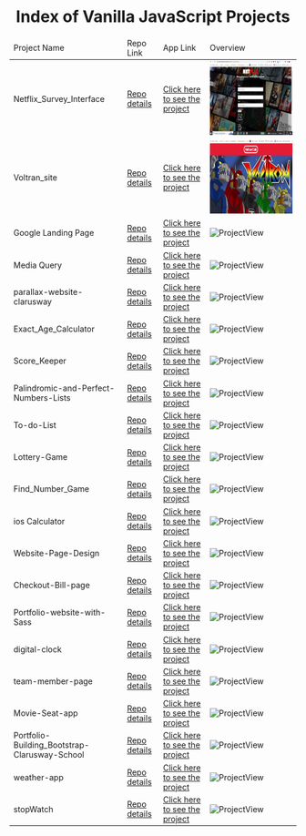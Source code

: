 <p align="center"> 
  
<h1 align="center">Index of Vanilla JavaScript Projects</h1>

</p>

<table>
    <thead>
        <tr>
            <td>Project Name</td>
            <td>Repo Link</td>
            <td>App Link</td>
            <td>Overview</td>
        </tr>
    </thead>
    <tbody> 
        <tr>
            <td>Netflix_Survey_Interface</td>
            <td><a href="https://github.com/BedirhanTalhaKuzucu/form_with_html_css" target="_blank">Repo details</a></td>
            <td><a href="https://bedirhantalhakuzucu.github.io/netflix_survey_interface/" target="_blank">Click here to see the project</a></td>
            <td><img style="width:500px;" src="https://github.com/BedirhanTalhaKuzucu/Index-of-My-Vanilla-JavaScript-Projects/blob/main/media/netflixsurveyformOverview.png" alt="ProjectView" height=130></td> 
        </tr>
        <tr>
            <td>Voltran_site</td>
            <td><a href="https://github.com/BedirhanTalhaKuzucu/voltran_site-" target="_blank">Repo details</a></td>
            <td><a href="https://bedirhantalhakuzucu.github.io/voltran_site-/" target="_blank">Click here to see the project</a></td>
            <td><img style="width:500px;" src="https://github.com/BedirhanTalhaKuzucu/Index-of-My-Vanilla-JavaScript-Projects/blob/main/media/media.gif" alt="ProjectView" height=130></td> 
        </tr>
        <tr>
            <td>Google Landing Page</td>
            <td><a href="https://github.com/BedirhanTalhaKuzucu/google_landing_page" target="_blank">Repo details</a></td>
            <td><a href="https://bedirhantalhakuzucu.github.io/google_landing_page/" target="_blank">Click here to see the project</a></td>
            <td><img style="width:500px;" src="./gifs/DigitalClock.gif" alt="ProjectView" height=130></td> 
        </tr>
        <tr>
            <td>Media Query</td>
            <td><a href="" target="_blank">Repo details</a></td>
            <td><a href="https://github.com/BedirhanTalhaKuzucu/flex_box-media_query" target="_blank">Click here to see the project</a></td>
            <td><img style="width:500px;" src="https://bedirhantalhakuzucu.github.io/flex_box-media_query/" alt="ProjectView" height=130></td> 
        </tr>
        <tr>
            <td>parallax-website-clarusway</td>
            <td><a href="https://github.com/BedirhanTalhaKuzucu/parallax-website-clarusway" target="_blank">Repo details</a></td>
            <td><a href="https://bedirhantalhakuzucu.github.io/parallax-website-clarusway/">Click here to see the project</a></td>
            <td><img style="width:500px;" src="./gifs/LightBulb.gif" alt="ProjectView" height=130></td> 
        </tr>
        <tr>
            <td>Exact_Age_Calculator</td>
            <td><a href="https://github.com/BedirhanTalhaKuzucu/Exact_Age_Calculator" target="_blank">Repo details</a></td>
            <td><a href="https://bedirhantalhakuzucu.github.io/JS---Project-01_Exact_Age_Calculator/" target="_blank">Click here to see the project</a></td>
            <td><img style="width:500px;" src="" alt="ProjectView" height=130></td> 
        </tr>
        <tr>
            <td>Score_Keeper</td>
            <td><a href="https://github.com/BedirhanTalhaKuzucu/Score-Keeper/tree/main" target="_blank">Repo details</a></td>
            <td><a href="https://bedirhantalhakuzucu.github.io/Score-Keeper/" target="_blank">Click here to see the project</a></td>
            <td><img style="width:500px;" src="" alt="ProjectView" height=130></td> 
        </tr>
        <tr>
            <td>Palindromic-and-Perfect-Numbers-Lists</td>
            <td><a href="https://github.com/BedirhanTalhaKuzucu/Palindromic-and-Perfect-Numbers-Lists" target="_blank">Repo details</a></td>
            <td><a href="https://bedirhantalhakuzucu.github.io/Palindromic-and-Perfect-Numbers-Lists/" target="_blank">Click here to see the project</a></td>
            <td><img style="width:500px;" src="ReverseWords.gif" alt="ProjectView" height=130></td> 
        </tr>
        <tr>
            <td>To-do-List</td>
            <td><a href="https://github.com/BedirhanTalhaKuzucu/to-do-list-website" target="_blank">Repo details</a></td>
            <td><a href="https://bedirhantalhakuzucu.github.io/to-do-list-website/" target="_blank">Click here to see the project</a></td>
            <td><img style="width:500px;" src="ReverseWords.gif" alt="ProjectView" height=130></td> 
        </tr>
        <tr>
            <td> Lottery-Game </td>
            <td><a href="https://github.com/BedirhanTalhaKuzucu/Lottery-Game" target="_blank">Repo details</a></td>
            <td><a href="https://bedirhantalhakuzucu.github.io/Lottery-Game/" target="_blank">Click here to see the project</a></td>
            <td><img style="width:500px;" src="ReverseWords.gif" alt="ProjectView" height=130></td> 
        </tr>
        <tr>
            <td> Find_Number_Game </td>
            <td><a href="https://github.com/BedirhanTalhaKuzucu/Find_Number_Game" target="_blank">Repo details</a></td>
            <td><a href="https://bedirhantalhakuzucu.github.io/Find_Number_Game/" target="_blank">Click here to see the project</a></td>
            <td><img style="width:500px;" src="ReverseWords.gif" alt="ProjectView" height=130></td> 
        </tr>
        <tr>
            <td> ios Calculator </td>
            <td><a href="https://github.com/BedirhanTalhaKuzucu/ios-calculator" target="_blank">Repo details</a></td>
            <td><a href="https://bedirhantalhakuzucu.github.io/ios-calculator/" target="_blank">Click here to see the project</a></td>
            <td><img style="width:500px;" src="ReverseWords.gif" alt="ProjectView" height=130></td> 
        </tr>
        <tr>
            <td> Website-Page-Design </td>
            <td><a href="https://github.com/BedirhanTalhaKuzucu/Website-Page-Design" target="_blank">Repo details</a></td>
            <td><a href="https://bedirhantalhakuzucu.github.io/Website-Page-Design/" target="_blank">Click here to see the project</a></td>
            <td><img style="width:500px;" src="ReverseWords.gif" alt="ProjectView" height=130></td> 
        </tr>
        <tr>
            <td> Checkout-Bill-page </td>
            <td><a href="https://github.com/BedirhanTalhaKuzucu/checkout-bill-page" target="_blank">Repo details</a></td>
            <td><a href="https://bedirhantalhakuzucu.github.io/checkout-bill-page/" target="_blank">Click here to see the project</a></td>
            <td><img style="width:500px;" src="ReverseWords.gif" alt="ProjectView" height=130></td> 
        </tr>
        <tr>
            <td> Portfolio-website-with-Sass </td>
            <td><a href="https://github.com/BedirhanTalhaKuzucu/Portfolio-website-with-Sass" target="_blank">Repo details</a></td>
            <td><a href="https://bedirhantalhakuzucu.github.io/Portfolio-website-with-Sass/" target="_blank">Click here to see the project</a></td>
            <td><img style="width:500px;" src="ReverseWords.gif" alt="ProjectView" height=130></td> 
        </tr>
        <tr>
            <td> digital-clock </td>
            <td><a href="https://github.com/BedirhanTalhaKuzucu/digital-clock" target="_blank">Repo details</a></td>
            <td><a href="https://bedirhantalhakuzucu.github.io/digital-clock/" target="_blank">Click here to see the project</a></td>
            <td><img style="width:500px;" src="ReverseWords.gif" alt="ProjectView" height=130></td> 
        </tr>
        <tr>
            <td> team-member-page </td>
            <td><a href="https://github.com/BedirhanTalhaKuzucu/team-member-page" target="_blank">Repo details</a></td>
            <td><a href="https://bedirhantalhakuzucu.github.io/team-member-page/" target="_blank">Click here to see the project</a></td>
            <td><img style="width:500px;" src="ReverseWords.gif" alt="ProjectView" height=130></td> 
        </tr>
        <tr>
            <td> Movie-Seat-app </td>
            <td><a href="https://github.com/BedirhanTalhaKuzucu/Movie-Seat-app" target="_blank">Repo details</a></td>
            <td><a href="https://bedirhantalhakuzucu.github.io/Movie-Seat-app/" target="_blank">Click here to see the project</a></td>
            <td><img style="width:500px;" src="ReverseWords.gif" alt="ProjectView" height=130></td> 
        </tr>
        <tr>
            <td> Portfolio-Building_Bootstrap-Clarusway-School </td>
            <td><a href="https://github.com/BedirhanTalhaKuzucu/Portfolio-Building_Bootstrap-Clarusway-School" target="_blank">Repo details</a></td>
            <td><a href="https://bedirhantalhakuzucu.github.io/Portfolio-Building_Bootstrap-Clarusway-School/" target="_blank">Click here to see the project</a></td>
            <td><img style="width:500px;" src="ReverseWords.gif" alt="ProjectView" height=130></td> 
        </tr>
        <tr>
            <td>weather-app  </td>
            <td><a href="https://github.com/BedirhanTalhaKuzucu/weather-app" target="_blank">Repo details</a></td>
            <td><a href="https://bedirhantalhakuzucu.github.io/weather-app/" target="_blank">Click here to see the project</a></td>
            <td><img style="width:500px;" src="ReverseWords.gif" alt="ProjectView" height=130></td> 
        </tr>
        <tr>
            <td> stopWatch </td>
            <td><a href="https://github.com/BedirhanTalhaKuzucu/stopWatch" target="_blank">Repo details</a></td>
            <td><a href="https://bedirhantalhakuzucu.github.io/stopWatch/" target="_blank">Click here to see the project</a></td>
            <td><img style="width:500px;" src="ReverseWords.gif" alt="ProjectView" height=130></td> 
        </tr>

</tbody>
</table>
